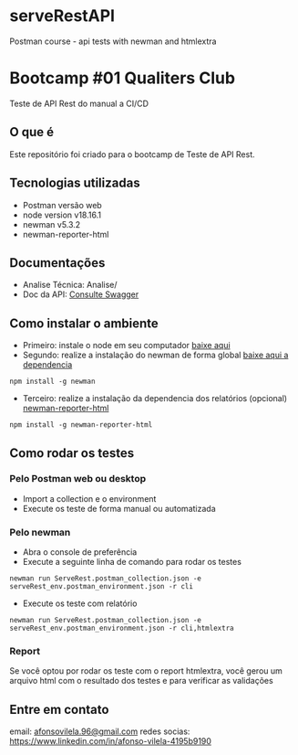 # serveRestAPI
Postman course - api tests with newman and htmlextra

# Bootcamp #01 Qualiters Club
Teste de API Rest do manual a CI/CD
## O que é
Este repositório foi criado para o bootcamp de Teste de API Rest.

## Tecnologias utilizadas
- Postman versão web
- node version v18.16.1
- newman v5.3.2
- newman-reporter-html
  
## Documentações
- Analise Técnica: Analise/
- Doc da API: [Consulte Swagger](https://serverest.dev/#/)
  
## Como instalar o ambiente
- Primeiro: instale o node em seu computador [baixe aqui](https://nodejs.org/en/download)
- Segundo: realize a instalação do newman de forma global [baixe aqui a dependencia](https://www.npmjs.com/package/newman)
```
npm install -g newman
```
- Terceiro: realize a instalação da dependencia dos relatórios (opcional) [newman-reporter-html
](https://www.npmjs.com/package/newman-reporter-html)
```
npm install -g newman-reporter-html
```
## Como rodar os testes
### Pelo Postman web ou desktop
- Import a collection e o environment
- Execute os teste de forma manual ou automatizada
### Pelo newman
- Abra o console de preferência
- Execute a seguinte linha de comando para rodar os testes
```
newman run ServeRest.postman_collection.json -e serveRest_env.postman_environment.json -r cli
```
- Execute os teste com relatório
```
newman run ServeRest.postman_collection.json -e serveRest_env.postman_environment.json -r cli,htmlextra
```
### Report
Se você optou por rodar os teste com o report htmlextra, você gerou um arquivo html com o resultado dos testes e para verificar as validações

## Entre em contato
email: afonsovilela.96@gmail.com
redes socias: https://www.linkedin.com/in/afonso-vilela-4195b9190

